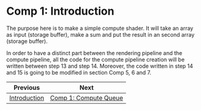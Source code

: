 # **Comp 1: Introduction**

The purpose here is to make a simple compute shader. It will take an array as input (storage buffer), make a sum and put the result in an second array (storage buffer).

In order to have a distinct part between the rendering pipeline and the compute pipeline, all the code for the compute pipeline creation will be written between step 13 and step 14. Moreover, the code written in step 14 and 15 is going to be modified in section Comp 5, 6 and 7.


| Previous | Next |
|---|---|
| [Introduction](../README.md) | [Comp 1: Compute Queue](compute/comp1_compute_queue) |